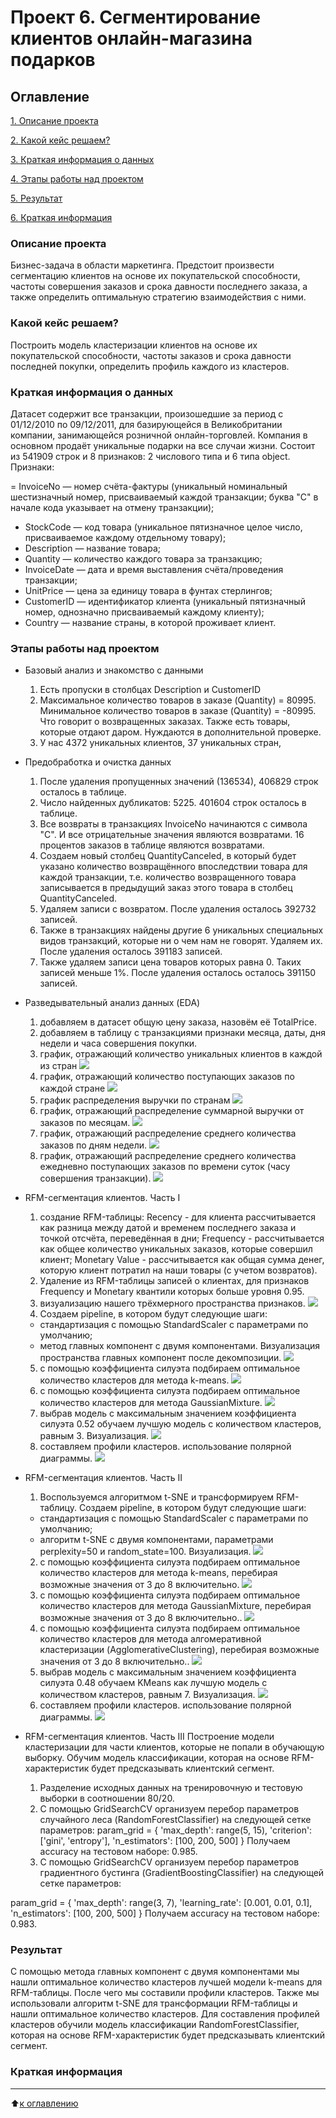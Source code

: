 # Проект 6.  Сегментирование клиентов онлайн-магазина подарков

## Оглавление
[1. Описание проекта](https://github.com/murattumov/project6/blob/master/README.md#Описание-проекта)

[2. Какой кейс решаем?](https://github.com/murattumov/project6/blob/master/README.md#Какой-кейс-решаем)

[3. Краткая информация о данных](https://github.com/murattumov/project6/blob/master/README.md#Краткая-информация-о-данных)

[4. Этапы работы над проектом](https://github.com/murattumov/project6/blob/master/README.md#Этапы-работы-над-проектом)

[5. Результат](https://github.com/murattumov/project6/blob/master/README.md#Результат)

[6. Краткая информация](https://github.com/murattumov/project6/blob/master/README.md#Краткая-информация)

### **Описание проекта**

Бизнес-задача в области маркетинга. Предстоит произвести сегментацию клиентов на основе их покупательской способности, частоты совершения заказов и срока давности последнего заказа, а также определить оптимальную стратегию взаимодействия с ними.

### **Какой кейс решаем?**
Построить модель кластеризации клиентов на основе их покупательской способности, частоты заказов и срока давности последней покупки, определить профиль каждого из кластеров.

### **Краткая информация о данных**
Датасет содержит все транзакции, произошедшие за период с 01/12/2010 по 09/12/2011, для базирующейся в Великобритании компании, занимающейся розничной онлайн-торговлей. Компания в основном продаёт уникальные подарки на все случаи жизни. Состоит из 541909 строк и 8 признаков: 2 числового типа и 6 типа object. 
Признаки:


= InvoiceNo — номер счёта-фактуры (уникальный номинальный шестизначный номер, присваиваемый каждой транзакции; буква "C" в начале кода указывает на отмену транзакции);
- StockCode — код товара (уникальное пятизначное целое число, присваиваемое каждому отдельному товару);
- Description — название товара;
- Quantity — количество каждого товара за транзакцию;
- InvoiceDate — дата и время выставления счёта/проведения транзакции;
- UnitPrice — цена за единицу товара в фунтах стерлингов;
- CustomerID — идентификатор клиента (уникальный пятизначный номер, однозначно присваиваемый каждому клиенту);
- Country — название страны, в которой проживает клиент.


### **Этапы работы над проектом**

- Базовый анализ и знакомство с данными
  1. Есть пропуски в столбцах Description и CustomerID
  2. Максимальное количество товаров в заказе (Quantity) = 80995. Минимальное количество товаров в заказе (Quantity) = -80995. Что говорит о возвращенных заказах. Также есть товары, которые отдают даром. Нуждаются в дополнительной проверке.
  3. У нас 4372 уникальных клиентов, 37 уникальных стран,

- Предобработка и очистка данных
  1. После удаления пропущенных значений (136534), 406829 строк осталось в таблице.
  2. Число найденных дубликатов: 5225. 401604 строк осталось в таблице.
  3. Все возвраты в транзакциях  InvoiceNo начинаются с символа "С". И все отрицательные значения являются возвратами. 16 процентов заказов в таблице являются возвратами.
  4. Создаем новый столбец QuantityCanceled, в который будет указано количество возвращённого впоследствии товара для каждой транзакции, т.е. количество возвращенного товара записывается в предыдущий заказ этого товара в столбец QuantityCanceled.
  5. Удаляем записи с возвратом. После удаления осталось 392732 записей. 
  6. Также в транзакциях найдены другие 6 уникальных специальных видов транзакций, которые ни о чем нам не говорят. Удаляем их. После удаления осталось 391183 записей.
  7. Также удаляем записи цена товаров которых равна 0. Таких записей меньше 1%. После удаления осталось осталось 391150 записей.


- Разведывательный анализ данных (EDA)

  1. добавляем в датасет общую цену заказа, назовём её TotalPrice.
  2. добавляем в таблицу с транзакциями признаки месяца, даты, дня недели и часа совершения покупки.
  3. график, отражающий количество уникальных клиентов в каждой из стран
  ![](https://github.com/murattumov/project6/blob/master/plotly/pr6_1.png)
  4. график, отражающий количество поступающих заказов по каждой стране
  ![](https://github.com/murattumov/project6/blob/master/plotly/pr6_2.png)
  5. график распределения выручки по странам
  ![](https://github.com/murattumov/project6/blob/master/plotly/pr6_3.png)
  6. график, отражающий распределение суммарной выручки от заказов по месяцам.
  ![](https://github.com/murattumov/project6/blob/master/plotly/pr6_4.png)
  7. график, отражающий распределение среднего количества заказов по дням недели.
  ![](https://github.com/murattumov/project6/blob/master/plotly/pr6_5.png)
  8. график, отражающий распределение среднего количества ежедневно поступающих заказов по времени суток (часу совершения транзакции).
  ![](https://github.com/murattumov/project6/blob/master/plotly/pr6_6.png) 
  

- RFM-сегментация клиентов. Часть I
  
  1. создание RFM-таблицы:
  Recency - для клиента рассчитывается как разница между датой и временем последнего заказа и точкой отсчёта, переведённая в дни; Frequency - рассчитывается как общее количество уникальных заказов, которые совершил  клиент;
  Monetary Value - рассчитывается как общая сумма денег, которую клиент потратил на наши товары (с учетом возвратов).
  2. Удаление из RFM-таблицы записей о клиентах, для признаков Frequency и Monetary квантили которых больше уровня 0.95.
  3. визуализацию нашего трёхмерного пространства признаков.
  ![](https://github.com/murattumov/project6/blob/master/plotly/pr6_7.png) 
  4. Создаем pipeline, в котором будут следующие шаги:
    - стандартизация с помощью StandardScaler с параметрами по умолчанию;
    - метод главных компонент с двумя компонентами.
  Визуализация пространства главных компонент после декомпозиции.
  ![](https://github.com/murattumov/project6/blob/master/plotly/pr6_8.png)
  5. с помощью коэффициента силуэта подбираем оптимальное количество кластеров для метода k-means.
  ![](https://github.com/murattumov/project6/blob/master/plotly/pr6_9.png)
  6. с помощью коэффициента силуэта подбираем оптимальное количество кластеров для метода GaussianMixture.
  ![](https://github.com/murattumov/project6/blob/master/plotly/pr6_10.png)
  7. выбрав модель с максимальным значением коэффициента силуэта 0.52 обучаем лучшую модель с количеством кластеров, равным 3.
  Визуализация.
  ![](https://github.com/murattumov/project6/blob/master/plotly/pr6_11.png)
  8. составляем профили кластеров. использование полярной диаграммы.
  ![](https://github.com/murattumov/project6/blob/master/plotly/pr6_12.png)
  

- RFM-сегментация клиентов. Часть II

  1. Воспользуемся алгоритмом t-SNE и трансформируем RFM-таблицу. Создаем pipeline, в котором будут следующие шаги:
    - стандартизация с помощью StandardScaler с параметрами по умолчанию;
    - алгоритм t-SNE с двумя компонентами, параметрами perplexity=50 и random_state=100.
  Визуализация.
  ![](https://github.com/murattumov/project6/blob/master/plotly/pr6_13.png)
  2. с помощью коэффициента силуэта подбираем оптимальное количество кластеров для метода k-means, перебирая возможные значения от 3 до 8 включительно.
  ![](https://github.com/murattumov/project6/blob/master/plotly/pr6_14.png)
  3. с помощью коэффициента силуэта подбираем оптимальное количество кластеров для метода GaussianMixture, перебирая возможные значения от 3 до 8 включительно..
  ![](https://github.com/murattumov/project6/blob/master/plotly/pr6_15.png)
  4. с помощью коэффициента силуэта подбираем оптимальное количество кластеров для метода алгомеративной кластеризации (AgglomerativeClustering), перебирая возможные значения от 3 до 8 включительно..
  ![](https://github.com/murattumov/project6/blob/master/plotly/pr6_16.png)
  5. выбрав модель с максимальным значением коэффициента силуэта 0.48 обучаем KMeans как лучшую модель с количеством кластеров, равным 7.
  Визуализация.
  ![](https://github.com/murattumov/project6/blob/master/plotly/pr6_17.png)
  6. составляем профили кластеров. использование полярной диаграммы.
  ![](https://github.com/murattumov/project6/blob/master/plotly/pr6_18.png)

- RFM-сегментация клиентов. Часть III
Построение модели кластеризации для части клиентов, которые не попали в обучающую выборку. Обучим модель классификации, которая на основе RFM-характеристик будет предсказывать клиентский сегмент.
  1. Разделение исходных данных на тренировочную и тестовую выборки в соотношении 80/20.
  2. С помощью GridSearchCV организуем перебор параметров случайного леса (RandomForestClassifier) на следующей сетке параметров:
  param_grid = {
    'max_depth': range(5, 15),
    'criterion': ['gini', 'entropy'],
    'n_estimators': [100, 200, 500]
}
  Получаем accuracy на тестовом наборе: 0.985.
  3. С помощью GridSearchCV организуем перебор параметров градиентного бустинга (GradientBoostingClassifier) на следующей сетке параметров:

param_grid = {
    'max_depth': range(3, 7),
    'learning_rate': [0.001, 0.01, 0.1],
    'n_estimators': [100, 200, 500]
}
  Получаем accuracy на тестовом наборе: 0.983.
  

### **Результат**

С помощью метода главных компонент с двумя компонентами мы нашли оптимальное количество кластеров лучшей модели k-means для RFM-таблицы. После чего мы составили профили кластеров. 
Также мы использовали алгоритм t-SNE для трансформации RFM-таблицы и нашли оптимальное количество кластеров. Для составления профилей кластеров обучили модель классификации RandomForestClassifier, которая на основе RFM-характеристик будет предсказывать клиентский сегмент.

### **Краткая информация**

****


:arrow_up:[к оглавлению](https://github.com/murattumov/project6/blob/master/README.md#Оглавление)
